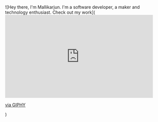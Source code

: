 ![Hey there, I'm Mallikarjun. I'm a software developer, a maker and technology enthusiast. Check out my work](<iframe src="https://giphy.com/embed/l0NwGpoOVLTAyUJSo" width="480" height="270" frameBorder="0" class="giphy-embed" allowFullScreen></iframe><p><a href="https://giphy.com/gifs/batmanvsuperman-batman-v-superman-bat-signal-l0NwGpoOVLTAyUJSo">via GIPHY</a></p>)

<!--
**Mallikarjunople/Mallikarjunople** is a ✨ _special_ ✨ repository because its `README.md` (this file) appears on your GitHub profile.

Here are some ideas to get you started:

- 🔭 I’m currently working on ...
- 🌱 I’m currently learning ...
- 👯 I’m looking to collaborate on ...
- 🤔 I’m looking for help with ...
- 💬 Ask me about ...
- 📫 How to reach me: ...
- 😄 Pronouns: ...
- ⚡ Fun fact: ...
-->
